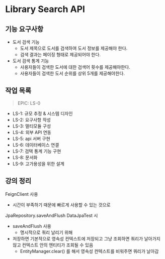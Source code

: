 # Library Search API

## 기능 요구사항

- 도서 검색 기능 
  - 도서 제목으로 도서를 검색하여 도서 정보를 제공해야 한다. 
  - 검색 결과는 페이징 형태로 제공되어야 한다. 
- 도서 검색 통계 기능 
  - 사용자들이 검색한 도서에 대한 검색어 횟수를 제공해야한다. 
  - 사용자들이 검색한 도서 순위를 상위 5개를 제공해야한다.

## 작업 목록

> EPIC: LS-0

- LS-1: 규모 추정 & 시스템 디자인
- LS-2: 요구사항 작성
- LS-3: 멀티모듈 구성
- LS-4: 외부 API 연동
- LS-5: api 서버 구현
- LS-6: 데이터베이스 연결
- LS-7: 검택 통계 기능 구현
- LS-8: 문서화
- LS-9: 고가용성을 위한 설계

## 강의 정리

FeignClient 사용

- 시간이 부족하기 때문에 빠르게 사용할 수 있는 것으로

JpaRepository.saveAndFlush DataJpaTest 시

- saveAndFlush 사용
  - 명시적으로 쿼리 날리기 위해
- 저장하면 기본적으로 영속성 컨텍스트에 저장되고 그냥 조회하면 쿼리가 날아가지 않고 컨텍스트 안의 엔티티가 조회될 수 있음
  - EntityManager.clear() 를 해서 영속성 컨텍스트를 비워주면 쿼리가 날아감